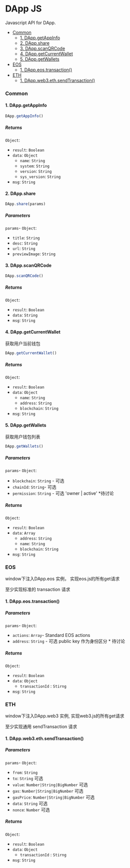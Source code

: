 # DApp JS

Javascript API for DApp.

<!-- TOC -->

- [Common](#common)
    - [1. DApp.getAppInfo](#1-dappgetappinfo)
    - [2. DApp.share](#2-dappshare)
    - [3. DApp.scanQRCode](#3-dappscanqrcode)
    - [4. DApp.getCurrentWallet](#4-dappgetcurrentwallet)
    - [5. DApp.getWallets](#5-dappgetwallets)
- [EOS](#eos)
    - [1. DApp.eos.transaction()](#1-dappeostransaction)
- [ETH](#eth)
    - [1. DApp.web3.eth.sendTransaction()](#1-dappweb3ethsendtransaction)

<!-- /TOC -->

### Common

#### 1. DApp.getAppInfo

```javascript
DApp.getAppInfo()
```

##### Returns

`Object`:
- `result`: `Boolean`
- `data`: `Object`
    - `name`: `String`
    - `system`: `String`
    - `version`: `String`
    - `sys_version`: `String`
- `msg`: `String`


#### 2. DApp.share

```javascript
DApp.share(params)
```

##### Parameters

`params`- `Object`:
- `title`: `String`
- `desc`: `String`
- `url`: `String`
- `previewImage`: `String`


#### 3. DApp.scanQRCode
```javascript
DApp.scanQRCode()
```

##### Returns

`Object`:
- `result`: `Boolean`
- `data`: `String`
- `msg`: `String`


#### 4. DApp.getCurrentWallet

获取用户当前钱包

```javascript
DApp.getCurrentWallet()
```

##### Returns

`Object`:
- `result`: `Boolean`
- `data`: `Object`
    - `name`: `String`
    - `address`: `String`
    - `blockchain`: `String`
- `msg`: `String`


#### 5. DApp.getWallets

获取用户钱包列表


```javascript
DApp.getWallets()
```
##### Parameters

`params`- `Object`:
- `blockchain`: `String` - 可选
- `chainId`: `String`- 可选
- `permission`: `String` - 可选 'owner | active'  *待讨论

##### Returns

`Object`:
- `result`: `Boolean`
- `data`: `Array`
    - `address`: `String`
    - `name`: `String`
    - `blockchain`: `String`
- `msg`: `String`



### EOS

window下注入DApp.eos 实例， 实现eos.js的所有get请求

至少实现标准的 transaction 请求 

#### 1. DApp.eos.transaction()

##### Parameters

`params`- `Object`:
- `actions`: `Array`- Standard EOS actions
- `address`: `String` - 可选 public key 作为身份区分 * 待讨论

##### Returns

`Object`:
- `result`: `Boolean`
- `data`: `Object`
    - `transactionId` : `Stirng`
- `msg`: `String`


### ETH

window下注入DApp.web3 实例, 实现web3.js的所有get请求

至少实现通用 sendTransaction 请求

#### 1. DApp.web3.eth.sendTransaction()

##### Parameters

`params`- `Object`:
- `from`: `String`
- `to`: `String` 可选
- `value`: `Number|String|BigNumber` 可选
- `gas`: `Number|String|BigNumber` 可选
- `gasPrice`: `Number|String|BigNumber` 可选
- `data`: `String` 可选
- `nonce`: `Number` 可选

##### Returns

`Object`:
- `result`: `Boolean`
- `data`: `Object`
    - `transactionId` : `Stirng`
- `msg`: `String`








